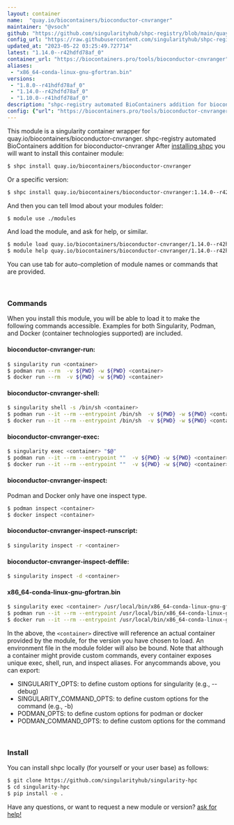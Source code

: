 ```yaml
---
layout: container
name:  "quay.io/biocontainers/bioconductor-cnvranger"
maintainer: "@vsoch"
github: "https://github.com/singularityhub/shpc-registry/blob/main/quay.io/biocontainers/bioconductor-cnvranger/container.yaml"
config_url: "https://raw.githubusercontent.com/singularityhub/shpc-registry/main/quay.io/biocontainers/bioconductor-cnvranger/container.yaml"
updated_at: "2023-05-22 03:25:49.727714"
latest: "1.14.0--r42hdfd78af_0"
container_url: "https://biocontainers.pro/tools/bioconductor-cnvranger"
aliases:
 - "x86_64-conda-linux-gnu-gfortran.bin"
versions:
 - "1.8.0--r41hdfd78af_0"
 - "1.14.0--r42hdfd78af_0"
 - "1.10.0--r41hdfd78af_0"
description: "shpc-registry automated BioContainers addition for bioconductor-cnvranger"
config: {"url": "https://biocontainers.pro/tools/bioconductor-cnvranger", "maintainer": "@vsoch", "description": "shpc-registry automated BioContainers addition for bioconductor-cnvranger", "latest": {"1.14.0--r42hdfd78af_0": "sha256:b654516ae818115f05f4499265c5917992aff12d0da95029d2add1157045f275"}, "tags": {"1.8.0--r41hdfd78af_0": "sha256:cfb424da9abb5eadd1548300b1e32adf979cc6edd6f746664a4936cf7f508910", "1.14.0--r42hdfd78af_0": "sha256:b654516ae818115f05f4499265c5917992aff12d0da95029d2add1157045f275", "1.10.0--r41hdfd78af_0": "sha256:178d4e3eac95e42fcc54cad6ecdca3bad724626a360934c28b6b42d368ae1c84"}, "docker": "quay.io/biocontainers/bioconductor-cnvranger", "aliases": {"x86_64-conda-linux-gnu-gfortran.bin": "/usr/local/bin/x86_64-conda-linux-gnu-gfortran.bin"}}
---
```


This module is a singularity container wrapper for quay.io/biocontainers/bioconductor-cnvranger.
shpc-registry automated BioContainers addition for bioconductor-cnvranger
After [installing shpc](#install) you will want to install this container module:


```bash
$ shpc install quay.io/biocontainers/bioconductor-cnvranger
```

Or a specific version:

```bash
$ shpc install quay.io/biocontainers/bioconductor-cnvranger:1.14.0--r42hdfd78af_0
```

And then you can tell lmod about your modules folder:

```bash
$ module use ./modules
```

And load the module, and ask for help, or similar.

```bash
$ module load quay.io/biocontainers/bioconductor-cnvranger/1.14.0--r42hdfd78af_0
$ module help quay.io/biocontainers/bioconductor-cnvranger/1.14.0--r42hdfd78af_0
```

You can use tab for auto-completion of module names or commands that are provided.

<br>

### Commands

When you install this module, you will be able to load it to make the following commands accessible.
Examples for both Singularity, Podman, and Docker (container technologies supported) are included.

#### bioconductor-cnvranger-run:

```bash
$ singularity run <container>
$ podman run --rm  -v ${PWD} -w ${PWD} <container>
$ docker run --rm  -v ${PWD} -w ${PWD} <container>
```

#### bioconductor-cnvranger-shell:

```bash
$ singularity shell -s /bin/sh <container>
$ podman run --it --rm --entrypoint /bin/sh  -v ${PWD} -w ${PWD} <container>
$ docker run --it --rm --entrypoint /bin/sh  -v ${PWD} -w ${PWD} <container>
```

#### bioconductor-cnvranger-exec:

```bash
$ singularity exec <container> "$@"
$ podman run --it --rm --entrypoint ""  -v ${PWD} -w ${PWD} <container> "$@"
$ docker run --it --rm --entrypoint ""  -v ${PWD} -w ${PWD} <container> "$@"
```

#### bioconductor-cnvranger-inspect:

Podman and Docker only have one inspect type.

```bash
$ podman inspect <container>
$ docker inspect <container>
```

#### bioconductor-cnvranger-inspect-runscript:

```bash
$ singularity inspect -r <container>
```

#### bioconductor-cnvranger-inspect-deffile:

```bash
$ singularity inspect -d <container>
```


#### x86_64-conda-linux-gnu-gfortran.bin

```bash
$ singularity exec <container> /usr/local/bin/x86_64-conda-linux-gnu-gfortran.bin
$ podman run --it --rm --entrypoint /usr/local/bin/x86_64-conda-linux-gnu-gfortran.bin   -v ${PWD} -w ${PWD} <container> -c " $@"
$ docker run --it --rm --entrypoint /usr/local/bin/x86_64-conda-linux-gnu-gfortran.bin   -v ${PWD} -w ${PWD} <container> -c " $@"
```



In the above, the `<container>` directive will reference an actual container provided
by the module, for the version you have chosen to load. An environment file in the
module folder will also be bound. Note that although a container
might provide custom commands, every container exposes unique exec, shell, run, and
inspect aliases. For anycommands above, you can export:

 - SINGULARITY_OPTS: to define custom options for singularity (e.g., --debug)
 - SINGULARITY_COMMAND_OPTS: to define custom options for the command (e.g., -b)
 - PODMAN_OPTS: to define custom options for podman or docker
 - PODMAN_COMMAND_OPTS: to define custom options for the command

<br>

### Install

You can install shpc locally (for yourself or your user base) as follows:

```bash
$ git clone https://github.com/singularityhub/singularity-hpc
$ cd singularity-hpc
$ pip install -e .
```

Have any questions, or want to request a new module or version? [ask for help!](https://github.com/singularityhub/singularity-hpc/issues)